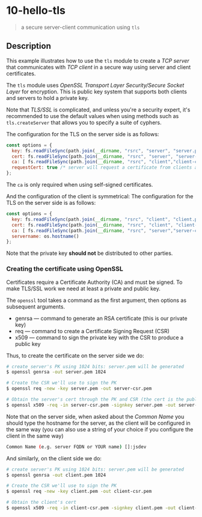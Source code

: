 # 10-hello-tls
> a secure server-client communication using `tls` 

## Description
This example illustrates how to use the `tls` module to create a *TCP server* that communicates with *TCP client* in a secure way using server and client certificates.

The `tls` module uses *OpenSSL Transport Layer Security/Secure Socket Layer* for encryption. This is public key system that supports both clients and servers to hold a private key.

Note that *TLS/SSL* is complicated, and unless you're a security expert, it's recommended to use the default values when using methods such as `tls.createServer` that allows you to specify a suite of cyphers.

The configuration for the TLS on the server side is as follows:
```javascript
const options = {
  key: fs.readFileSync(path.join(__dirname, "rsrc", "server", "server.pem")),         /* server's private key         */
  cert: fs.readFileSync(path.join(__dirname, "rsrc", "server", "server-cert.pem")),   /* server's public key          */
  ca: [ fs.readFileSync(path.join(__dirname, "rsrc", "client","client-cert.pem")) ],  /* server's CA is client's cert */
  requestCert: true /* server will request a certificate from clients and will fail if none provided */
};
```
The `ca` is only required when using self-signed certificates.


And the configuration of the client is symmetrical:
The configuration for the TLS on the server side is as follows:
```javascript
const options = {
  key: fs.readFileSync(path.join(__dirname, "rsrc", "client", "client.pem")),         /* client's private key         */
  cert: fs.readFileSync(path.join(__dirname, "rsrc", "client", "client-cert.pem")),   /* client's public key          */
  ca: [ fs.readFileSync(path.join(__dirname, "rsrc", "server","server-cert.pem")) ],  /* client's CA is client's cert */
  servername: os.hostname()
};
```

Note that the private key **should not** be distributed to other parties.

### Creating the certificate using OpenSSL
Certificates require a Certificate Authority (CA) and must be signed. To make TLS/SSL work we need at least a private and public key.

The `openssl` tool takes a command as the first argument, then options as subsequent arguments.
+ genrsa &mdash; command to generate an RSA certificate (this is our private key)
+ req &mdash; command to create a Certificate Signing Request (CSR)
+ x509 &mdash; command to sign the private key with the CSR to produce a public key

Thus, to create the certificate on the server side we do:
```bash
# create server's PK using 1024 bits: server.pem will be generated
$ openssl genrsa -out server.pem 1024

# Create the CSR we'll use to sign the PK
$ openssl req -new -key server.pem -out server-csr.pem

# Obtain the server's cert through the PK and CSR (the cert is the public key)
$ openssl x509 -req -in server-csr.pem -signkey server.pem -out server-cert.pem
```

Note that on the server side, when asked about the *Common Name* you should type the hostname for the server, as the client will be configured in the same way (you can also use a string of your choice if you configure the client in the same way)
```bash
Common Name (e.g. server FQDN or YOUR name) []:jsdev
```

And similarly, on the client side we do:
```bash
# create server's PK using 1024 bits: server.pem will be generated
$ openssl genrsa -out client.pem 1024

# Create the CSR we'll use to sign the PK
$ openssl req -new -key client.pem -out client-csr.pem

# Obtain the client's cert
$ openssl x509 -req -in client-csr.pem -signkey client.pem -out client-cert.pem
```

